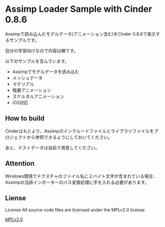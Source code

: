 # Assimp Loader Sample with Cinder 0.8.6
Assimpで読み込んだモデルデータ(アニメーション含む)をCinder 0.8.6で表示するサンプルです。

自分の学習向けなので内容は雑です。

以下のサンプルを含んでいます。

+ Assimpでモデルデータを読み込む
+ メッシュデータ
+ マテリアル
+ 階層アニメーション
+ スケルタルアニメーション
+ iOS対応


## How to build
Cinderはもとより、Assimpのインクルードファイルとライブラリファイルをプロジェクトから参照できるようにしておいてください。

あと、テストデータは自前で用意してください。

## Attention
Windows環境でテクスチャのファイル名に２バイト文字が含まれている場合、Assimpの当該インポーターのパス変換処理に手を入れる必要があります。


## Liense
License All source code files are licensed under the MPLv2.0 license

[MPLv2.0](https://www.mozilla.org/MPL/2.0/)